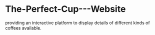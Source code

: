 # The-Perfect-Cup---Website
providing an interactive platform to display details of different kinds of coffees available.  
